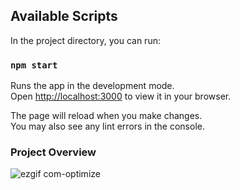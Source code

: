 ## Available Scripts

In the project directory, you can run:

### `npm start`

Runs the app in the development mode.\
Open [http://localhost:3000](http://localhost:3000) to view it in your browser.

The page will reload when you make changes.\
You may also see any lint errors in the console.


### Project Overview

![ezgif com-optimize](https://github.com/damskw/homee-frontend/assets/105891229/1cb80d60-1329-439c-b742-3c41fbc18458)
